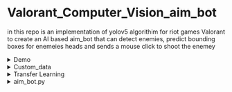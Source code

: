 # Valorant_Computer_Vision_aim_bot

in this repo is an implementation of yolov5 algorithim for riot games Valorant to create an AI based aim_bot that can detect enemies, predict bounding boxes for enemeies heads
and sends a mouse click to shoot the enemey

<details>
<summary>Demo</summary>
  sdasd
</details>

<details>
<summary>Custom_data</summary>

 - 3K data were gathered from valorant clips and gameplays, using scutti you can convert videos into frames or capture screen shots at intervals while playing  [SCUTTI](https://github.com/TrevorSatori/Scutti)

 - images was then labeled using pyImgLabel which creates BB txt files and suitable for yolo format [LblIMG](https://github.com/luishengjie/pyImgLabel)

</details>

<details>
<summary>Transfer Learning</summary>
   - training was done on yolov5 using yolov5s.pt pretrained weights with custom the dataset created and custom yaml file 
   - training was done for 5 epochs on google collab and best weights are later used to detect enemeis in game
   - !python train.py --img 640 --batch 16 --epochs 5 --data valorant.yaml --weights yolov5s.pt
</details>

<details>
<summary>aim_bot.py</summary>
   - mss is used to grab a live feed of computer screen 
   - loading live capture frames into cv2 and modeling the frames to get predictions
   - if enemeies are detected in the frame calculate enemey head position
   - move curosor and perform mouse click to kill the enemey
  
</details>
